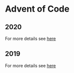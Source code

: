 # Advent of Code

## 2020

For more details see [here](2020/README.md)

## 2019

For more details see [here](2019/README.md)
